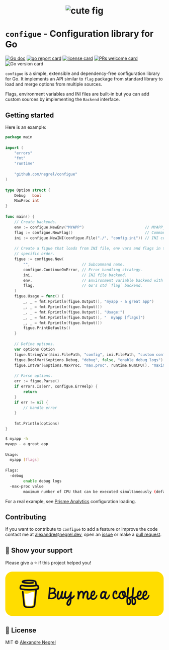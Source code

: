 <h1 align="center">
    <img height="250" alt="cute fig" src="https://external-content.duckduckgo.com/iu/?u=https%3A%2F%2Fi.pinimg.com%2Foriginals%2Fb0%2Fb7%2F52%2Fb0b752d332e6e81e8dd7ed172aeefcd9.jpg&f=1&nofb=1&ipt=a52f6c53be292db57237cd5c7379525ee5b4146ff1765037c0bfea1cbb744b05">
</h1>

# `configue` - Configuration library for Go

[![Go doc](https://pkg.go.dev/badge/github.com/negrel/configue)](https://pkg.go.dev/github.com/negrel/configue)
[![go report card](https://goreportcard.com/badge/github.com/negrel/configue)](https://goreportcard.com/report/github.com/negrel/configue)
[![license card](https://img.shields.io/github/license/negrel/configue)](./LICENSE)
[![PRs welcome card](https://img.shields.io/badge/PRs-Welcome-brightgreen)](https://github.com/negrel/configue/pulls)
![Go version card](https://img.shields.io/github/go-mod/go-version/negrel/configue)

`configue` is a simple, extensible and dependency-free configuration library for
Go. It implements an API similar to `flag` package from standard library to load
and merge options from multiple sources.

Flags, environment variables and INI files are built-in but you can add custom
sources by implementing the `Backend` interface.

## Getting started

Here is an example:

```go
package main

import (
	"errors"
	"fmt"
	"runtime"

	"github.com/negrel/configue"
)

type Option struct {
	Debug   bool
	MaxProc int
}

func main() {
	// Create backends.
	env := configue.NewEnv("MYAPP")                           // MYAPP_* environment variables.
	flag := configue.NewFlag()                                // Command line flags.
	ini := configue.NewINI(configue.File("./", "config.ini")) // INI configuration file.

	// Create a figue that loads from INI file, env vars and flags in this
	// specific order.
	figue := configue.New(
		"",                       // Subcommand name.
		configue.ContinueOnError, // Error handling strategy.
		ini,                      // INI file backend.
		env,                      // Environment variable backend with MYAPP_ prefix.
		flag,                     // Go's std `flag` backend.
	)
	figue.Usage = func() {
		_, _ = fmt.Fprintln(figue.Output(), "myapp - a great app")
		_, _ = fmt.Fprintln(figue.Output())
		_, _ = fmt.Fprintln(figue.Output(), "Usage:")
		_, _ = fmt.Fprintln(figue.Output(), "  myapp [flags]")
		_, _ = fmt.Fprintln(figue.Output())
		figue.PrintDefaults()
	}

	// Define options.
	var options Option
	figue.StringVar(&ini.FilePath, "config", ini.FilePath, "custom config file path")
	figue.BoolVar(&options.Debug, "debug", false, "enable debug logs")
	figue.IntVar(&options.MaxProc, "max.proc", runtime.NumCPU(), "maximum number of CPU that can be executed simultaneously")

	// Parse options.
	err := figue.Parse()
	if errors.Is(err, configue.ErrHelp) {
		return
	}
	if err != nil {
		// handle error
	}

	fmt.Println(options)
}
```

```sh
$ myapp -h
myapp - a great app

Usage:
  myapp [flags]

Flags:
  -debug
        enable debug logs
  -max-proc value
        maximum number of CPU that can be executed simultaneously (default 16)
```

For a real example, see [Prisme Analytics](https://github.com/prismelabs/analytics/blob/e6522e6502fef0ceb3f5df79f17a6a3b4b70ba02/cmd/prisme/main.go#L42-L98)
configuration loading.

## Contributing

If you want to contribute to `configue` to add a feature or improve the code contact
me at [alexandre@negrel.dev](mailto:alexandre@negrel.dev), open an
[issue](https://github.com/negrel/configue/issues) or make a
[pull request](https://github.com/negrel/configue/pulls).

## :stars: Show your support

Please give a :star: if this project helped you!

[![buy me a coffee](https://github.com/negrel/.github/blob/master/.github/images/bmc-button.png?raw=true)](https://www.buymeacoffee.com/negrel)

## :scroll: License

MIT © [Alexandre Negrel](https://www.negrel.dev/)
